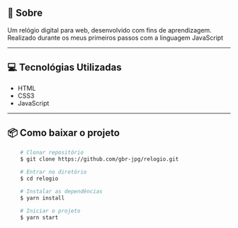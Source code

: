 ## 🔖 Sobre
Um relógio digital para web, desenvolvido com fins de aprendizagem. Realizado durante os meus primeiros passos com a linguagem JavaScript

---
## 💻 Tecnológias Utilizadas
- HTML
- CSS3
- JavaScript

---

## 📦 Como baixar o projeto
```bash
    # Clonar repositório
    $ git clone https://github.com/gbr-jpg/relogio.git

    # Entrar no diretório
    $ cd relogio

    # Instalar as dependências
    $ yarn install

    # Iniciar o projeto
    $ yarn start
```


